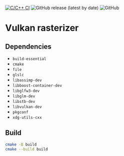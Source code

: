 [![C/C++ CI](https://github.com/otreblan/vulkan-hello/workflows/C/C++%20CI/badge.svg)](https://github.com/otreblan/vulkan-hello/actions?query=workflow%3A%22C%2FC%2B%2B+CI%22)
![GitHub release (latest by date)](https://img.shields.io/github/v/release/otreblan/vulkan-hello?logo=github)
![GitHub](https://img.shields.io/github/license/otreblan/vulkan-hello?logo=gnu)

# Vulkan rasterizer

## Dependencies

* `build-essential`
* `cmake`
* `file`
* `glslc`
* `libassimp-dev`
* `libboost-container-dev`
* `libglfw3-dev`
* `libglm-dev`
* `libstb-dev`
* `libvulkan-dev`
* `pkgconf`
* `xdg-utils-cxx`

## Build
``` bash
cmake -B build
cmake --build build
```
